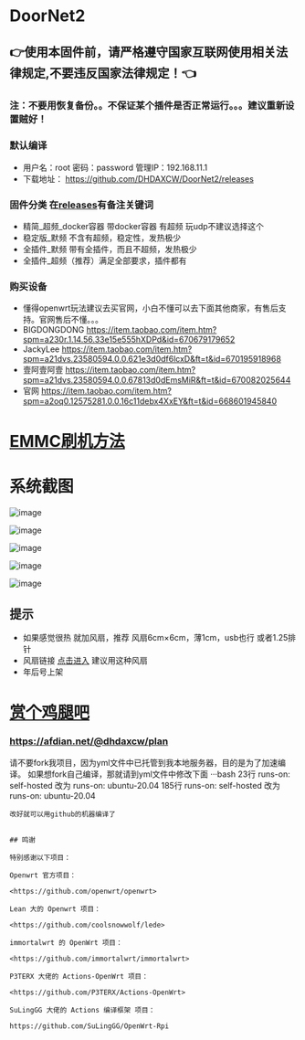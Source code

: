 # DoorNet2
## 👉使用本固件前，请严格遵守国家互联网使用相关法律规定,不要违反国家法律规定！👈

### 注：不要用恢复备份。。不保证某个插件是否正常运行。。。建议重新设置贼好！

### 默认编译  

- 用户名：root 密码：password  管理IP：192.168.11.1
- 下载地址： https://github.com/DHDAXCW/DoorNet2/releases
### 固件分类 在[releases](https://github.com/DHDAXCW/DoorNet2/releases)有备注关键词
- 精简_超频_docker容器 带docker容器 有超频 玩udp不建议选择这个
- 稳定版_默频 不含有超频，稳定性，发热极少
- 全插件_默频 带有全插件，而且不超频，发热极少
- 全插件_超频（推荐）满足全部要求，插件都有
### 购买设备
- 懂得openwrt玩法建议去买官网，小白不懂可以去下面其他商家，有售后支持。官网售后不懂。。。
- BIGDONGDONG https://item.taobao.com/item.htm?spm=a230r.1.14.56.33e15e555hXDPd&id=670679179652
- JackyLee https://item.taobao.com/item.htm?spm=a21dvs.23580594.0.0.621e3d0df6lcxD&ft=t&id=670195918968
- 壹阿壹阿壹 https://item.taobao.com/item.htm?spm=a21dvs.23580594.0.0.67813d0dEmsMiR&ft=t&id=670082025644
- 官网 https://item.taobao.com/item.htm?spm=a2oq0.12575281.0.0.16c11debx4XxEY&ft=t&id=668601945840

# [EMMC刷机方法](https://github.com/DHDAXCW/DoorNet2/blob/main/emmc.md)

# 系统截图
![image](https://user-images.githubusercontent.com/74764072/159131539-6919908e-502b-4754-88f5-f44e12f3bc10.png)

![image](https://user-images.githubusercontent.com/74764072/150896121-f24cd658-2a9f-49d0-9e88-ceaedd1bc67f.png)

![image](https://user-images.githubusercontent.com/74764072/150896194-92269903-6865-40aa-b227-d068ae067510.png)

![image](https://user-images.githubusercontent.com/74764072/150896256-f8603322-332b-4bea-bfe3-b2f7ab1cd29a.png)

![image](https://user-images.githubusercontent.com/74764072/150896333-71a0a2d5-a7a1-429b-a3d6-8824d4d279a0.png)

## 提示
 - 如果感觉很热  就加风扇，推荐 风扇6cm×6cm，薄1cm，usb也行 或者1.25排针
 - 风扇链接 [点击进入](https://s.click.taobao.com/t?e=m%3D2%26s%3Dd8Ack0Lbx8McQipKwQzePOeEDrYVVa64LKpWJ%2Bin0XJRAdhuF14FMXpyNmcFd6mT8sviUM61dt2T0mcOGN1M6FAj1gqltKaEfKzCcEr0EW0YuhTK3FPxiHMT7yc3NZrQKSOkJV8harV3phaPbavinqGCwVfdcN0wcSpj5qSCmbA%3D)  建议用这种风扇
 - 年后号上架
# [赏个鸡腿吧](https://afdian.net/@dhdaxcw/plan)
### https://afdian.net/@dhdaxcw/plan

请不要fork我项目，因为yml文件中已托管到我本地服务器，目的是为了加速编译。
如果想fork自己编译，那就请到yml文件中修改下面
···bash
23行 runs-on: self-hosted 改为 runs-on: ubuntu-20.04
185行 runs-on: self-hosted 改为 runs-on: ubuntu-20.04
```
改好就可以用github的机器编译了


## 鸣谢

特别感谢以下项目： 

Openwrt 官方项目：

<https://github.com/openwrt/openwrt>

Lean 大的 Openwrt 项目：

<https://github.com/coolsnowwolf/lede>

immortalwrt 的 OpenWrt 项目：

<https://github.com/immortalwrt/immortalwrt>

P3TERX 大佬的 Actions-OpenWrt 项目：

<https://github.com/P3TERX/Actions-OpenWrt>

SuLingGG 大佬的 Actions 编译框架 项目：

https://github.com/SuLingGG/OpenWrt-Rpi
